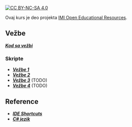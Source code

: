 [![CC BY-NC-SA 4.0][licence-shield]][licence]

Ovaj kurs je deo projekta [IMI Open Educational Resources](https://imioer.github.io).

## Vežbe

[**_Kod sa vežbi_**](kod-sa-vezbi/2023)

### Skripte
- [**_Vežbe 1_**](vezbe/01.md)
- [**_Vežbe 2_**](vezbe/02.md)
- [**_Vežbe 3_**](vezbe/03.md) (TODO)
- [**_Vežbe 4_**](vezbe/04.md) (TODO)

## Reference

- [**_IDE Shortcuts_**](reference/ide/shortcuts.md)
- [**_C# jezik_**](reference/csharp)


[licence]: http://creativecommons.org/licenses/by-nc-sa/4.0/
[licence-shield]: https://img.shields.io/badge/License-CC%20BY--NC--SA%204.0-lightgrey.svg
